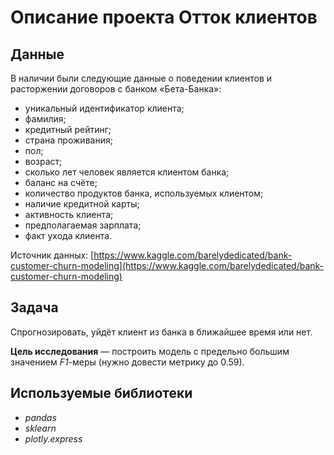 # Описание проекта Отток клиентов

## Данные

В наличии были следующие данные о поведении клиентов и расторжении договоров с банком «Бета-Банка»:
* уникальный идентификатор клиента;
* фамилия;
* кредитный рейтинг;
* страна проживания;
* пол;
* возраст;
* сколько лет человек является клиентом банка;
* баланс на счёте;
* количество продуктов банка, используемых клиентом;
* наличие кредитной карты;
* активность клиента;
* предполагаемая зарплата;
* факт ухода клиента.

Источник данных: [https://www.kaggle.com/barelydedicated/bank-customer-churn-modeling](https://www.kaggle.com/barelydedicated/bank-customer-churn-modeling)

## Задача

Спрогнозировать, уйдёт клиент из банка в ближайшее время или нет.

**Цель исследования** — построить модель с предельно большим значением *F1*-меры (нужно довести метрику до 0.59).

## Используемые библиотеки
* *pandas*
* *sklearn*
* *plotly.express*

